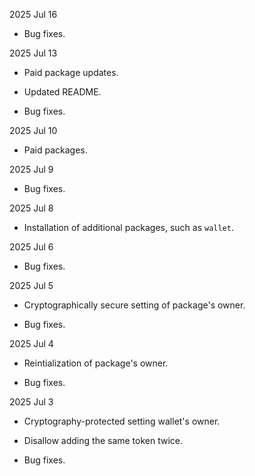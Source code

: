 2025 Jul 16

* Bug fixes.

2025 Jul 13

* Paid package updates.

* Updated README.

* Bug fixes.

2025 Jul 10

* Paid packages.

2025 Jul 9

* Bug fixes.

2025 Jul 8

* Installation of additional packages, such as `wallet`.

2025 Jul 6

* Bug fixes.

2025 Jul 5

* Cryptographically secure setting of package's owner.

* Bug fixes.

2025 Jul 4

* Reintialization of package's owner.

* Bug fixes.

2025 Jul 3

* Cryptography-protected setting wallet's owner.

* Disallow adding the same token twice.

* Bug fixes.
